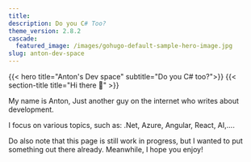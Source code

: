```yaml
---
title:
description: Do you C# Too?
theme_version: 2.8.2
cascade:
  featured_image: /images/gohugo-default-sample-hero-image.jpg
slug: anton-dev-space
---
```


{{< hero title="Anton's Dev space" subtitle="Do you C# too?">}}
{{< section-title title="Hi there 👋" >}}

My name is Anton, Just another guy on the internet who writes about development.

I focus on various topics, such as: .Net, Azure, Angular, React, AI,....

Do also note that this page is still work in progress, but I wanted to put something out there already.
Meanwhile, I hope you enjoy!
